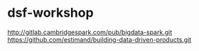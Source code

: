 # dsf-workshop
http://gitlab.cambridgespark.com/pub/bigdata-spark.git
https://github.com/estimand/building-data-driven-products.git

